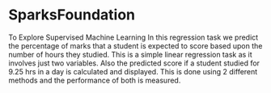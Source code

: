 # SparksFoundation
To Explore Supervised Machine Learning
In this regression task we predict the percentage of marks that a student is expected to score based upon the number of hours they studied. 
This is a simple linear regression task as it involves just two variables. Also the predicted score if a student studied for 9.25 hrs in a
day is calculated and displayed.
This is done using 2 different methods and the performance of both is measured.
